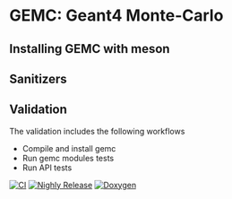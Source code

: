 # GEMC: Geant4 Monte-Carlo 

## Installing GEMC with meson


## Sanitizers




## Validation

The validation includes the following workflows

- Compile and install gemc
- Run gemc modules tests
- Run API tests


[![CI](https://github.com/gemc/src/actions/workflows/ci.yaml/badge.svg)](https://github.com/gemc/src/actions/workflows/ci.yaml)
[![Nighly Release](https://github.com/gemc/src/actions/workflows/dev_release.yml/badge.svg)](https://github.com/gemc/src/actions/workflows/dev_release.yml)
[![Doxygen](https://github.com/gemc/src/actions/workflows/doxygen.yaml/badge.svg)](https://github.com/gemc/src/actions/workflows/doxygen.yaml)
